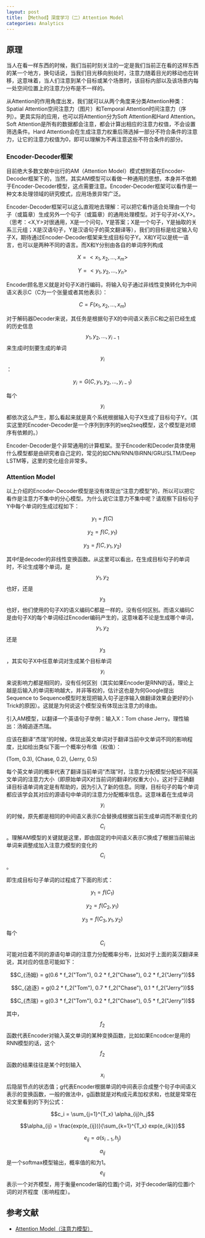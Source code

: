 ```yaml
---
layout: post
title: 【Method】深度学习（二）Attention Model
categories: Analytics
---
```


## 原理

当人在看一样东西的时候，我们当前时刻关注的一定是我们当前正在看的这样东西的某一个地方，换句话说，当我们目光移向别处时，注意力随着目光的移动也在转移，这意味着，当人们注意到某个目标或某个场景时，该目标内部以及该场景内每一处空间位置上的注意力分布是不一样的。

从Attention的作用角度出发，我们就可以从两个角度来分类Attention种类：Spatial Attention空间注意力（图片）和Temporal Attention时间注意力（序列）。更具实际的应用，也可以将Attention分为Soft Attention和Hard Attention。Soft Attention是所有的数据都会注意，都会计算出相应的注意力权值，不会设置筛选条件。Hard Attention会在生成注意力权重后筛选掉一部分不符合条件的注意力，让它的注意力权值为0，即可以理解为不再注意这些不符合条件的部分。

### Encoder-Decoder框架

目前绝大多数文献中出行的AM（Attention Model）模式想附着在Encoder-Decoder框架下的，当然，其实AM模型可以看做一种通用的思想，本身并不依赖于Encoder-Decoder模型，这点需要注意。Encoder-Decoder框架可以看作是一种文本处理领域的研究模式，应用场景异常广泛。

Encoder-Decoder框架可以这么直观地去理解：可以把它看作适合处理由一个句子（或篇章）生成另外一个句子（或篇章）的通用处理模型。对于句子对<X,Y>。（思考：<X,Y>对很通用，X是一个问句，Y是答案；X是一个句子，Y是抽取的关系三元组；X是汉语句子，Y是汉语句子的英文翻译等），我们的目标是给定输入句子X，期待通过Encoder-Decoder框架来生成目标句子Y。X和Y可以是统一语言，也可以是两种不同的语言。而X和Y分别由各自的单词序列构成

$$X=<x_1, x_2, ...,x_m>$$

$$Y = <y_1, y_2,...,y_n>$$

Encoder顾名思义就是对句子X进行编码，将输入句子通过非线性变换转化为中间语义表示C（C为一个张量或者其他表示）：

$$C=F(x_1, x_2, ...,x_m)$$

对于解码器Decoder来说，其任务是根据句子X的中间语义表示C和之前已经生成的历史信息$$y_1,y_2, ..., y_{i-1}$$来生成i时刻要生成的单词$$y_i$$：

$$y_i = G(C,y_1, y_2,...,y_{i-1})$$

每个$$y_i$$都依次这么产生，那么看起来就是真个系统根据输入句子X生成了目标句子Y。（其实这里的Encoder-Decoder是一个序列到序列的seq2seq模型，这个模型是对顺序有依赖的。）

Encoder-Decoder是个非常通用的计算框架。至于Encoder和Decoder具体使用什么模型都是由研究者自己定的，常见的如CNN/RNN/BiRNN/GRU/SLTM/Deep LSTM等，这里的变化组合非常多。

### Attention Model

以上介绍的Encoder-Decoder模型是没有体现出“注意力模型”的，所以可以把它看作是注意力不集中的分心模型。为什么说它注意力不集中呢？请观察下目标句子Y中每个单词的生成过程如下：

$$y_1 = f(C)$$

$$y_2 = f(C, y_1)$$

$$y_3 = f(C, y_1, y_2)$$

其中f是decoder的非线性变换函数。从这里可以看出，在生成目标句子的单词时，不论生成哪个单词，是$$y_1, y_2$$也好，还是$$y_3$$也好，他们使用的句子X的语义编码C都是一样的，没有任何区别。而语义编码C是由句子X的每个单词经过Encoder编码产生的，这意味着不论是生成哪个单词，$$y_1,y_2$$还是$$y_3$$，其实句子X中任意单词对生成某个目标单词$$y_i$$来说影响力都是相同的，没有任何区别（其实如果Encoder是RNN的话，理论上越是后输入的单词影响越大，并非等权的，估计这也是为何Google提出Sequence to Sequence模型时发现把输入句子逆序输入做翻译效果会更好的小Trick的原因）。这就是为何说这个模型没有体现出注意力的缘由。

引入AM模型，以翻译一个英语句子举例：输入X：Tom chase Jerry。理性输出：汤姆追逐杰瑞。

应该在翻译“杰瑞”的时候，体现出英文单词对于翻译当前中文单词不同的影响程度，比如给出类似下面一个概率分布值（权值）：

(Tom, 0.3), (Chase, 0.2), (Jerry, 0.5)

每个英文单词的概率代表了翻译当前单词“杰瑞”时，注意力分配模型分配给不同英文单词的注意力大小（即原始单词X对当前词的翻译的权重大小）。这对于正确翻译目标语单词肯定是有帮助的，因为引入了新的信息。同理，目标句子的每个单词都应该学会其对应的源语句中单词的注意力分配概率信息。这意味着在生成单词$$y_i$$的时候，原先都是相同的中间语义表示C会替换成根据当前生成单词而不断变化的$$C_i$$。理解AM模型的关键就是这里，即由固定的中间语义表示C换成了根据当前输出单词来调整成加入注意力模型的变化的$$C_i$$。

即生成目标句子单词的过程成了下面的形式：

$$y_1 = f(C_1)$$

$$y_2 = f(C_2, y_1)$$

$$y_3 = f(C_3, y_1, y_2)$$

每个$$C_i$$可能对应着不同的源语句单词的注意力分配概率分布，比如对于上面的英汉翻译来说，其对应的信息可能如下：

$$C_{汤姆} = g(0.6 * f_2("Tom"), 0.2 * f_2("Chase"), 0.2 * f_2("Jerry"))$$

$$C_{追逐} = g(0.2 * f_2("Tom"), 0.7 * f_2("Chase"), 0.1 * f_2("Jerry"))$$

$$C_{杰瑞} = g(0.3 * f_2("Tom"), 0.2 * f_2("Chase"), 0.5 * f_2("Jerry"))$$

其中，$$f_2$$函数代表Encoder对输入英文单词的某种变换函数，比如如果Encodcer是用的RNN模型的话，这个$$f_2$$函数的结果往往是某个时刻输入$$x_i$$后隐层节点的状态值；g代表Encoder根据单词的中间表示合成整个句子中间语义表示的变换函数，一般的做法中，g函数就是对构成元素加权求和，也就是常常在论文里看到的下列公式：

$$c_i = \sum_{j=1}^{T_x} \alpha_{ij}h_j$$

$$\alpha_{ij} = \frac{exp(e_{ij})}{\sum_{k=1}^{T_x} exp(e_{ik})}$$

$$e_{ij} = a(s_{i-1}, h_j)$$

$$a_{ij}$$是一个softmax模型输出，概率值的和为1。$$e_{ij}$$表示一个对齐模型，用于衡量encoder端的位置j个词，对于decoder端的位置i个词的对齐程度（影响程度）。

## 参考文献

- [Attention Model（注意力模型）](https://zhuanlan.zhihu.com/p/61816483)